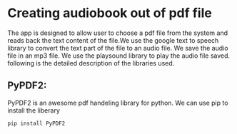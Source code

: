 # Creating audiobook out of  pdf file
The app is designed to allow user to choose a pdf file from the system and reads back the text content of the file.We use the google text to speech library to convert the text part of the file to an audio file. We save the audio file in an mp3 file. We use the playsound library to play the audio file saved.
following is the detailed description of the libraries used.
## PyPDF2:
PyPDF2 is an awesome pdf handeling library for python. We can use pip to install the liberary
``` 
pip install PyPDF2
```
